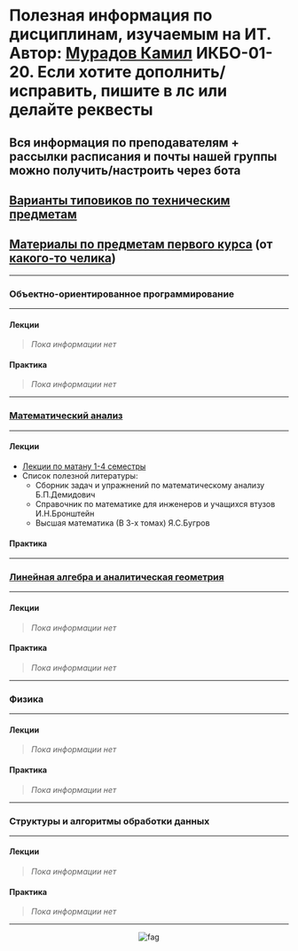 # Полезная информация по дисциплинам, изучаемым на ИТ. Автор: [Мурадов Камил](https://t.me/ShamelessLad) ИКБО-01-20. Если хотите дополнить/исправить, пишите в лс или делайте реквесты

## Вся информация по преподавателям + рассылки расписания и почты нашей группы можно получить/настроить через бота
## [Варианты типовиков по техническим предметам](https://docs.google.com/spreadsheets/d/1F7vyF59l_TKlAmfwfluYXcZP4Vrk-Oghpwr6AxsOuv4/edit?usp=sharing)
## [Материалы по предметам первого курса](https://onedrive.live.com/redir?resid=12175EE36A81BCB9%213555&page=View&wd=target%28%D0%92%D0%90%D0%96%D0%9D%D0%90%D0%AF%20%D0%98%D0%9D%D0%A4%D0%9E%D0%A0%D0%9C%D0%90%D0%A6%D0%98%D0%AF.one%7Cd47a9c5b-3fb6-470d-98a6-a4641657f7c3%2F%D0%A1%D1%81%D1%8B%D0%BB%D0%BA%D0%B8%20%D0%B8%20%D0%BF%D0%B0%D1%80%D0%BE%D0%BB%D0%B8%20%D0%B4%D0%BB%D1%8F%20%D0%B4%D0%BE%D1%81%D1%82%D1%83%D0%BF%D0%B0%20%D0%BA%20%D1%80%D0%B5%D1%81%D1%83%D1%80%D1%81%D0%B0%D0%BC%7Ce15d6339-1f37-4c36-905b-64d8d7d30c11%2F%29) (от [какого-то челика](https://vk.com/palyaros02))
---
### Объектно-ориентированное программирование 
---
#### Лекции
>*Пока информации нет*
#### Практика
>*Пока информации нет*
---
### [Математический анализ](http://math.fel.mirea.ru/)
---
#### Лекции
+ [Лекции по матану 1-4 семестры](https://github.com/ShamelessLad/mirea/tree/master/%D0%9C%D0%B0%D1%82%D0%B0%D0%BD/%D0%9B%D0%B5%D0%BA%D1%86%D0%B8%D0%B8%201-4%20%D1%81%D0%B5%D0%BC%D0%B5%D1%81%D1%82%D1%80%D1%8B)
+ Список полезной литературы:
	- Сборник задач и упражнений по математическому анализу Б.П.Демидович
	- Справочник по математике для инженеров и учащихся втузов И.Н.Бронштейн
	- Высшая математика (В 3-х томах) Я.С.Бугров 
#### Практика
---
### [Линейная алгебра и аналитическая геометрия](http://mathelp.mozello.ru/)
---
#### Лекции
>*Пока информации нет*
#### Практика
>*Пока информации нет*
---
### Физика
---
#### Лекции
>*Пока информации нет*
#### Практика
>*Пока информации нет*
---
### Структуры и алгоритмы обработки данных
---
#### Лекции
>*Пока информации нет*
#### Практика
>*Пока информации нет*
---
<p align="center">
  <img src="https://i.imgur.com/oSMqKhf.jpg" alt="fag"/>
</p>
